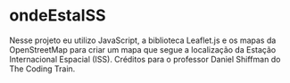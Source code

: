 # ondeEstaISS
Nesse projeto eu utilizo JavaScript, a biblioteca Leaflet.js e os mapas da OpenStreetMap para criar um mapa que
segue a localização da Estação Internacional Espacial (ISS). Créditos para o professor Daniel Shiffman do The Coding Train.
